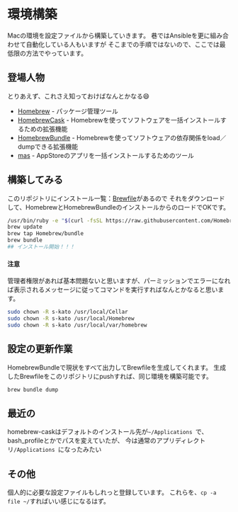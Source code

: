 # 環境構築

Macの環境を設定ファイルから構築していきます。
巷ではAnsibleを更に組み合わせて自動化している人もいますが
そこまでの手順ではないので、ここでは最低限の方法でやっています。

## 登場人物

とりあえず、これさえ知っておけばなんとかなる:smile:
* [Homebrew](http://qiita.com) - パッケージ管理ツール
* [HomebrewCask](https://caskroom.github.io) - Homebrewを使ってソフトウェアを一括インストールするための拡張機能
* [HomebrewBundle](https://github.com/Homebrew/homebrew-bundle) - Homebrewを使ってソフトウェアの依存関係をload／dumpできる拡張機能
* [mas](https://github.com/mas-cli/mas) - AppStoreのアプリを一括インストールするためのツール

## 構築してみる

このリポジトリにインストール一覧：[Brewfile](./Brewfile)があるので
それをダウンロードして、HomebrewとHomebrewBundleのインストールからのロードでOKです。
```bash:.sh
/usr/bin/ruby -e "$(curl -fsSL https://raw.githubusercontent.com/Homebrew/install/master/install)"
brew update
brew tap Homebrew/bundle
brew bundle
## インストール開始！！！
```

#### 注意

管理者権限があれば基本問題ないと思いますが、パーミッションでエラーになれば表示されるメッセージに従ってコマンドを実行すればなんとかなると思います。
```bash:.sh
sudo chown -R s-kato /usr/local/Cellar
sudo chown -R s-kato /usr/local/Homebrew
sudo chown -R s-kato /usr/local/var/homebrew
```

## 設定の更新作業

HomebrewBundleで現状をすべて出力してBrewfileを生成してくれます。
生成したBrewfileをこのリポジトリにpushすれば、同じ環境を構築可能です。
```bash:.sh
brew bundle dump
```

## 最近の

homebrew-caskはデフォルトのインストール先が```~/Applications ```で、bash_profileとかでパスを変えていたが、
今は通常のアプリディレクトリ```/Applications ```になったみたい

## その他

個人的に必要な設定ファイルもしれっと登録しています。
これらを、```cp -a file ~/```すればいい感じになるはず。
